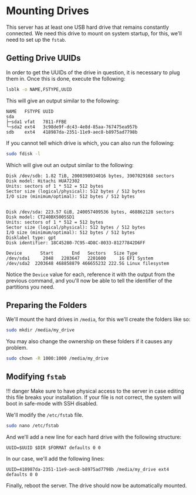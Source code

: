 # Mounting Drives

This server has at least one USB hard drive that remains constantly connected. We need this drive to mount on system startup, for this, we'll need to set up the `fstab`.

## Getting Drive UUIDs

In order to get the UUIDs of the drive in question, it is necessary to plug them in. Once this is done, execute the following:

```bash
lsblk -o NAME,FSTYPE,UUID
```

This will give an output similar to the following:

```text
NAME   FSTYPE UUID
sda           
├─sda1 vfat   7811-FFBE
└─sda2 ext4   3c98de9f-dc43-4e8d-85aa-767475ea957b
sdb    ext4   418987da-2351-11e9-aec8-b8975ad7798b
```

If you cannot tell which drive is which, you can also run the following:

```bash
sudo fdisk -l
```

Which will give out an output similar to the following:

```text
Disk /dev/sdb: 1.82 TiB, 2000398934016 bytes, 3907029168 sectors
Disk model: Hitachi HUA72302
Units: sectors of 1 * 512 = 512 bytes
Sector size (logical/physical): 512 bytes / 512 bytes
I/O size (minimum/optimal): 512 bytes / 512 bytes


Disk /dev/sda: 223.57 GiB, 240057409536 bytes, 468862128 sectors
Disk model: CT240BX500SSD1  
Units: sectors of 1 * 512 = 512 bytes
Sector size (logical/physical): 512 bytes / 512 bytes
I/O size (minimum/optimal): 512 bytes / 512 bytes
Disklabel type: gpt
Disk identifier: 18C45280-7C95-4D8C-8033-81277842D6FF

Device       Start       End   Sectors   Size Type
/dev/sda1     2048   2203647   2201600     1G EFI System
/dev/sda2  2203648 468858879 466655232 222.5G Linux filesystem
```

Notice the `Device` value for each, reference it with the output from the previous command, and you'll now be able to tell the identifier of the partitions you need.

## Preparing the Folders

We'll mount the hard drives in `/media`, for this we'll create the folders like so:

```bash
sudo mkdir /media/my_drive
```

You may also change the ownership on these folders if it causes any problem.

```bash
sudo chown -R 1000:1000 /media/my_drive
```

## Modifying `fstab`

!!! danger
    Make sure to have physical access to the server in case editing this file breaks your installation. If your file is not correct, the system will boot in safe-mode with SSH disabled.

We'll modify the `/etc/fstab` file.

```bash
sudo nano /etc/fstab
```

And we'll add a new line for each hard drive with the following structure:

```text
UUID=$UUID $DIR $FORMAT defaults 0 0
```

In our case, we'll add the following lines:

```text
UUID=418987da-2351-11e9-aec8-b8975ad7798b /media/my_drive ext4 defaults 0 0
```

Finally, reboot the server. The drive should now be automatically mounted.
